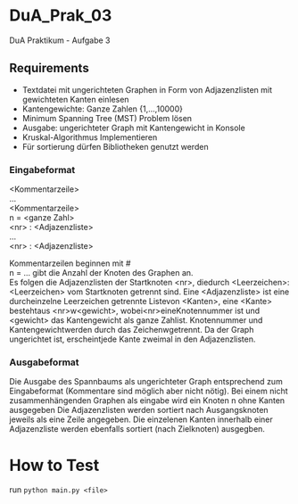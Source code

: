 
# DuA_Prak_03

DuA Praktikum - Aufgabe 3

  

## Requirements

- Textdatei mit ungerichteten Graphen in Form von Adjazenzlisten mit gewichteten Kanten einlesen
- Kantengewichte: Ganze Zahlen {1,...,10000}
- Minimum Spanning Tree (MST) Problem lösen
- Ausgabe: ungerichteter Graph mit Kantengewicht in Konsole
- Kruskal-Algorithmus Implementieren
- Für sortierung dürfen Bibliotheken genutzt werden


### Eingabeformat
\<Kommentarzeile> <br>
...<br>
\<Kommentarzeile><br>
n = \<ganze  Zahl><br>
\<nr> : \<Adjazenzliste><br>
...<br>
\<nr> : \<Adjazenzliste><br>


Kommentarzeilen beginnen mit #<br>
n = ... gibt die Anzahl der Knoten des Graphen an.<br>
Es folgen die Adjazenzlisten der Startknoten \<nr>, diedurch \<Leerzeichen>:\<Leerzeichen> vom Startknoten getrennt sind. Eine \<Adjazenzliste> ist eine durcheinzelne Leerzeichen getrennte Listevon \<Kanten>, eine \<Kante> bestehtaus \<nr>w\<gewicht>, wobei\<nr>eineKnotennummer ist und \<gewicht> das Kantengewicht als ganze Zahlist. Knotennummer und Kantengewichtwerden durch das Zeichenwgetrennt. Da der Graph ungerichtet ist, erscheintjede Kante zweimal in den Adjazenzlisten.

### Ausgabeformat
Die Ausgabe des Spannbaums als ungerichteter Graph entsprechend zum Eingabeformat (Kommentare sind möglich aber nicht nötig).
Bei einem nicht zusammenhängenden Graphen als eingabe wird ein Knoten n ohne Kanten ausgegeben
Die Adjazenzlisten werden sortiert nach Ausgangsknoten jeweils als eine Zeile angegeben. Die einzelenen Kanten innerhalb einer Adjazenzliste werden ebenfalls sortiert (nach Zielknoten) ausgegben.

# How to Test
run `python main.py <file>`
